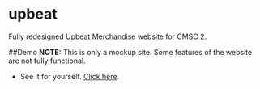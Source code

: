 # upbeat
Fully redesigned [Upbeat Merchandise](http://upbeat.ph/) website for CMSC 2. 




##Demo
**NOTE:** This is only a mockup site. Some features of the website are not fully functional. 
* See it for yourself. [Click here](http://raintomista.github.io/upbeat-2015/).
